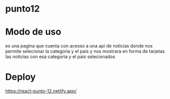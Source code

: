 # punto12


# Modo de uso
es una pagina que cuenta con acesso a una api de noticias donde nos permite selecionar la categoria y el pais y nos mostrara en forma de tarjetas las noticias con esa categoria  y el pais selecionados
# Deploy
https://react-punto-12.netlify.app/

